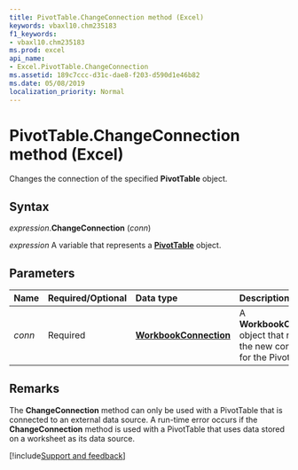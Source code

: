 ```yaml
---
title: PivotTable.ChangeConnection method (Excel)
keywords: vbaxl10.chm235183
f1_keywords:
- vbaxl10.chm235183
ms.prod: excel
api_name:
- Excel.PivotTable.ChangeConnection
ms.assetid: 189c7ccc-d31c-dae8-f203-d590d1e46b82
ms.date: 05/08/2019
localization_priority: Normal
---
```



# PivotTable.ChangeConnection method (Excel)

Changes the connection of the specified **PivotTable** object.


## Syntax

_expression_.**ChangeConnection** (_conn_)

_expression_ A variable that represents a **[PivotTable](Excel.PivotTable.md)** object.


## Parameters

|Name|Required/Optional|Data type|Description|
|:-----|:-----|:-----|:-----|
| _conn_|Required| **[WorkbookConnection](Excel.WorkbookConnection.md)** |A **WorkbookConnection** object that represents the new connection for the PivotTable.|

## Remarks

The **ChangeConnection** method can only be used with a PivotTable that is connected to an external data source. A run-time error occurs if the **ChangeConnection** method is used with a PivotTable that uses data stored on a worksheet as its data source.




[!include[Support and feedback](~/includes/feedback-boilerplate.md)]